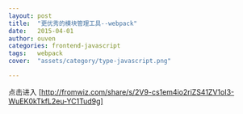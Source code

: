 ```yaml
---
layout: post
title:  "更优秀的模块管理工具--webpack"
date:   2015-04-01
author: ouven
categories: frontend-javascript
tags:	webpack
cover:  "assets/category/type-javascript.png"

---
```


点击进入 [http://fromwiz.com/share/s/2V9-cs1em4io2riZS41ZV1oI3-WuEK0kTkfL2eu-YC1Tud9g]